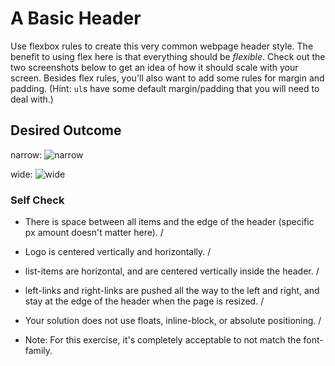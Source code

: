 # A Basic Header

Use flexbox rules to create this very common webpage header style. The benefit to using flex here is that everything should be _flexible_. Check out the two screenshots below to get an idea of how it should scale with your screen. Besides flex rules, you'll also want to add some rules for margin and padding. (Hint: `ul`s have some default margin/padding that you will need to deal with.)

## Desired Outcome

narrow:
![narrow](./desired-outcome-narrow.png)

wide:
![wide](./desired-outcome-wide.png)

### Self Check

- There is space between all items and the edge of the header (specific px amount doesn't matter here). /
- Logo is centered vertically and horizontally. /
- list-items are horizontal, and are centered vertically inside the header. /
- left-links and right-links are pushed all the way to the left and right, and stay at the edge of the header when the page is resized. /
- Your solution does not use floats, inline-block, or absolute positioning. /

- Note: For this exercise, it's completely acceptable to not match the font-family.

